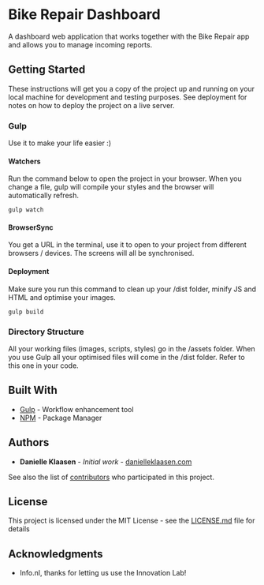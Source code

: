 # Bike Repair Dashboard

A dashboard web application that works together with the Bike Repair app and allows you to manage incoming reports.

## Getting Started

These instructions will get you a copy of the project up and running on your local machine for development and testing purposes. See deployment for notes on how to deploy the project on a live server.

### Gulp

Use it to make your life easier :)

#### Watchers

Run the command below to open the project in your browser. When you change a file, gulp will compile your styles and the browser will automatically refresh. 

```
gulp watch
```

#### BrowserSync

You get a URL in the terminal, use it to open to your project from different browsers / devices. The screens will all be synchronised. 

#### Deployment

Make sure you run this command to clean up your /dist folder, minify JS and HTML and optimise your images.

```
gulp build
``` 

### Directory Structure

All your working files (images, scripts, styles) go in the /assets folder. When you use Gulp all your optimised files will come in the /dist folder. Refer to this one in your code.


## Built With

* [Gulp](https://gulpjs.com/) - Workflow enhancement tool
* [NPM](https://www.npmjs.com/) - Package Manager

## Authors

* **Danielle Klaasen** - *Initial work* - [danielleklaasen.com](http://www.danielleklaasen.com)

See also the list of [contributors](https://github.com/your/project/contributors) who participated in this project.

## License

This project is licensed under the MIT License - see the [LICENSE.md](LICENSE.md) file for details

## Acknowledgments

* Info.nl, thanks for letting us use the Innovation Lab!

